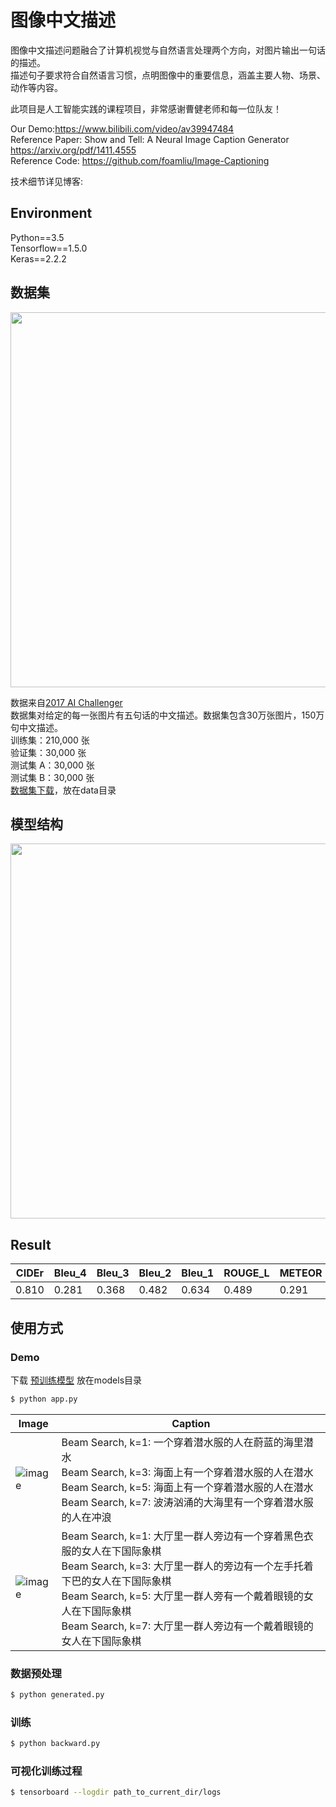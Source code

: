 # 图像中文描述
图像中文描述问题融合了计算机视觉与自然语言处理两个方向，对图片输出一句话的描述。  
描述句子要求符合自然语言习惯，点明图像中的重要信息，涵盖主要人物、场景、动作等内容。  

此项目是人工智能实践的课程项目，非常感谢曹健老师和每一位队友！  

Our Demo:https://www.bilibili.com/video/av39947484   
Reference Paper: Show and Tell: A Neural Image Caption Generator https://arxiv.org/pdf/1411.4555   
Reference Code: https://github.com/foamliu/Image-Captioning   

技术细节详见博客:

## Environment
Python==3.5  
Tensorflow==1.5.0  
Keras==2.2.2  

## 数据集
<img src="https://github.com/HughChi/Image-Caption/raw/master/images/dataset.png" width="600">

数据来自[2017 AI Challenger](https://challenger.ai/competition/caption)  
数据集对给定的每一张图片有五句话的中文描述。数据集包含30万张图片，150万句中文描述。  
训练集：210,000 张   
验证集：30,000 张   
测试集 A：30,000 张   
测试集 B：30,000 张  
[数据集下载](https://challenger.ai/dataset/caption)，放在data目录  

## 模型结构
<img src="https://github.com/HughChi/Image-Caption/raw/master/images/net.png" width="600" >

## Result
| CIDEr | Bleu_4 | Bleu_3 | Bleu_2 | Bleu_1 | ROUGE_L | METEOR |
|  ---  | ---    | ---    | ---    | ---    | ---     | ---    |
| 0.810 | 0.281  | 0.368  | 0.482  | 0.634  | 0.489   | 0.291  |

## 使用方式
### Demo
下载 [预训练模型](https://github.com/HughChi/Image-Caption/releases/download/v1.0/model.04-1.3820.hdf5) 放在models目录

```bash
$ python app.py
```
| Image | Caption |
| --- | --- |
| ![image](https://github.com/HughChi/Image-Caption/raw/master/images/0_bs_image.jpg) | Beam Search, k=1: 一个穿着潜水服的人在蔚蓝的海里潜水<br>Beam Search, k=3: 海面上有一个穿着潜水服的人在潜水<br>Beam Search, k=5: 海面上有一个穿着潜水服的人在潜水<br>Beam Search, k=7: 波涛汹涌的大海里有一个穿着潜水服的人在冲浪 |
| ![image](https://github.com/HughChi/Image-Caption/raw/master/images/1_bs_image.jpg) | Beam Search, k=1: 大厅里一群人旁边有一个穿着黑色衣服的女人在下国际象棋<br>Beam Search, k=3: 大厅里一群人的旁边有一个左手托着下巴的女人在下国际象棋<br>Beam Search, k=5: 大厅里一群人旁有一个戴着眼镜的女人在下国际象棋<br>Beam Search, k=7: 大厅里一群人旁边有一个戴着眼镜的女人在下国际象棋 |

### 数据预处理
```bash
$ python generated.py
```

### 训练
```bash
$ python backward.py
```
### 可视化训练过程
```bash
$ tensorboard --logdir path_to_current_dir/logs
```

